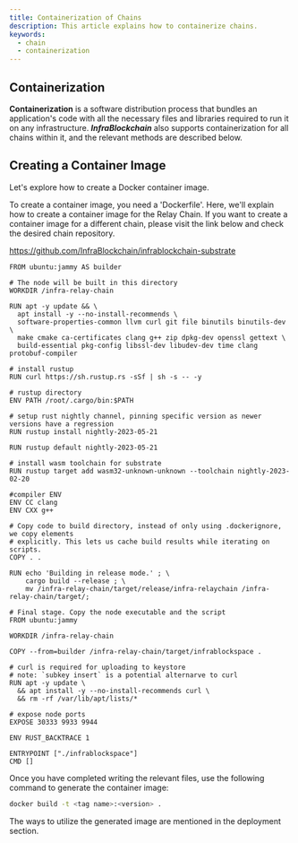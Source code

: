 ```yaml
---
title: Containerization of Chains
description: This article explains how to containerize chains.
keywords:
  - chain
  - containerization
---
```


## Containerization
**Containerization** is a software distribution process that bundles an application's code with all the necessary files and libraries required to run it on any infrastructure. **_InfraBlockchain_** also supports containerization for all chains within it, and the relevant methods are described below.

## Creating a Container Image

Let's explore how to create a Docker container image.

To create a container image, you need a 'Dockerfile'. Here, we'll explain how to create a container image for the Relay Chain. If you want to create a container image for a different chain, please visit the link below and check the desired chain repository.

https://github.com/InfraBlockchain/infrablockchain-substrate

```docker
FROM ubuntu:jammy AS builder

# The node will be built in this directory
WORKDIR /infra-relay-chain

RUN apt -y update && \
  apt install -y --no-install-recommends \
  software-properties-common llvm curl git file binutils binutils-dev \
  make cmake ca-certificates clang g++ zip dpkg-dev openssl gettext \
  build-essential pkg-config libssl-dev libudev-dev time clang protobuf-compiler

# install rustup
RUN curl https://sh.rustup.rs -sSf | sh -s -- -y

# rustup directory
ENV PATH /root/.cargo/bin:$PATH

# setup rust nightly channel, pinning specific version as newer versions have a regression
RUN rustup install nightly-2023-05-21

RUN rustup default nightly-2023-05-21

# install wasm toolchain for substrate
RUN rustup target add wasm32-unknown-unknown --toolchain nightly-2023-02-20

#compiler ENV
ENV CC clang
ENV CXX g++

# Copy code to build directory, instead of only using .dockerignore, we copy elements
# explicitly. This lets us cache build results while iterating on scripts.
COPY . .

RUN echo 'Building in release mode.' ; \
    cargo build --release ; \
    mv /infra-relay-chain/target/release/infra-relaychain /infra-relay-chain/target/; 

# Final stage. Copy the node executable and the script
FROM ubuntu:jammy

WORKDIR /infra-relay-chain

COPY --from=builder /infra-relay-chain/target/infrablockspace .

# curl is required for uploading to keystore
# note: `subkey insert` is a potential alternarve to curl
RUN apt -y update \
  && apt install -y --no-install-recommends curl \
  && rm -rf /var/lib/apt/lists/*

# expose node ports
EXPOSE 30333 9933 9944

ENV RUST_BACKTRACE 1

ENTRYPOINT ["./infrablockspace"]
CMD []
```

Once you have completed writing the relevant files, use the following command to generate the container image:

```bash
docker build -t <tag name>:<version> .
```

The ways to utilize the generated image are mentioned in the deployment section.